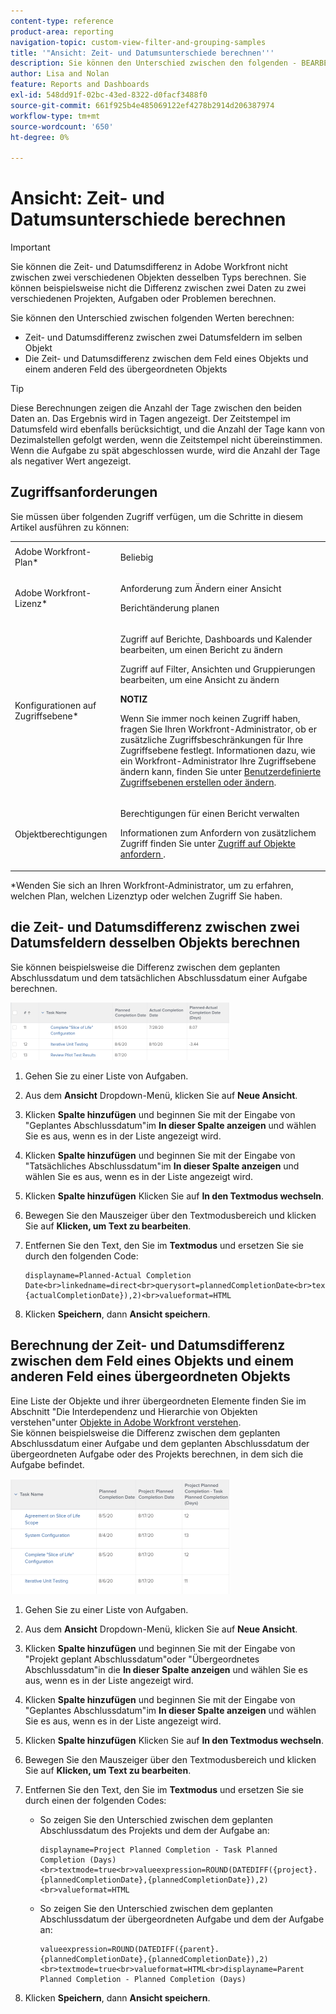 ```yaml
---
content-type: reference
product-area: reporting
navigation-topic: custom-view-filter-and-grouping-samples
title: '"Ansicht: Zeit- und Datumsunterschiede berechnen'''
description: Sie können den Unterschied zwischen den folgenden - BEARBEITEN SIE MICH.
author: Lisa and Nolan
feature: Reports and Dashboards
exl-id: 548dd91f-02bc-43ed-8322-d0facf3488f0
source-git-commit: 661f925b4e485069122ef4278b2914d206387974
workflow-type: tm+mt
source-wordcount: '650'
ht-degree: 0%

---
```


# Ansicht: Zeit- und Datumsunterschiede berechnen

>[!IMPORTANT]
>
>Sie können die Zeit- und Datumsdifferenz in Adobe Workfront nicht zwischen zwei verschiedenen Objekten desselben Typs berechnen. Sie können beispielsweise nicht die Differenz zwischen zwei Daten zu zwei verschiedenen Projekten, Aufgaben oder Problemen berechnen.

Sie können den Unterschied zwischen folgenden Werten berechnen:

* Zeit- und Datumsdifferenz zwischen zwei Datumsfeldern im selben Objekt
* Die Zeit- und Datumsdifferenz zwischen dem Feld eines Objekts und einem anderen Feld des übergeordneten Objekts

>[!TIP]
>
>Diese Berechnungen zeigen die Anzahl der Tage zwischen den beiden Daten an. Das Ergebnis wird in Tagen angezeigt. Der Zeitstempel im Datumsfeld wird ebenfalls berücksichtigt, und die Anzahl der Tage kann von Dezimalstellen gefolgt werden, wenn die Zeitstempel nicht übereinstimmen. Wenn die Aufgabe zu spät abgeschlossen wurde, wird die Anzahl der Tage als negativer Wert angezeigt.

## Zugriffsanforderungen

Sie müssen über folgenden Zugriff verfügen, um die Schritte in diesem Artikel ausführen zu können:

<table style="table-layout:auto"> 
 <col> 
 <col> 
 <tbody> 
  <tr> 
   <td role="rowheader">Adobe Workfront-Plan*</td> 
   <td> <p>Beliebig</p> </td> 
  </tr> 
  <tr> 
   <td role="rowheader">Adobe Workfront-Lizenz*</td> 
   <td> <p>Anforderung zum Ändern einer Ansicht </p>
   <p>Berichtänderung planen</p> </td> 
  </tr> 
  <tr> 
   <td role="rowheader">Konfigurationen auf Zugriffsebene*</td> 
   <td> <p>Zugriff auf Berichte, Dashboards und Kalender bearbeiten, um einen Bericht zu ändern</p> <p>Zugriff auf Filter, Ansichten und Gruppierungen bearbeiten, um eine Ansicht zu ändern</p> <p><b>NOTIZ</b>

Wenn Sie immer noch keinen Zugriff haben, fragen Sie Ihren Workfront-Administrator, ob er zusätzliche Zugriffsbeschränkungen für Ihre Zugriffsebene festlegt. Informationen dazu, wie ein Workfront-Administrator Ihre Zugriffsebene ändern kann, finden Sie unter <a href="../../../administration-and-setup/add-users/configure-and-grant-access/create-modify-access-levels.md" class="MCXref xref">Benutzerdefinierte Zugriffsebenen erstellen oder ändern</a>.</p> </td>
</tr>  
  <tr> 
   <td role="rowheader">Objektberechtigungen</td> 
   <td> <p>Berechtigungen für einen Bericht verwalten</p> <p>Informationen zum Anfordern von zusätzlichem Zugriff finden Sie unter <a href="../../../workfront-basics/grant-and-request-access-to-objects/request-access.md" class="MCXref xref">Zugriff auf Objekte anfordern </a>.</p> </td> 
  </tr> 
 </tbody> 
</table>

&#42;Wenden Sie sich an Ihren Workfront-Administrator, um zu erfahren, welchen Plan, welchen Lizenztyp oder welchen Zugriff Sie haben.

## die Zeit- und Datumsdifferenz zwischen zwei Datumsfeldern desselben Objekts berechnen

Sie können beispielsweise die Differenz zwischen dem geplanten Abschlussdatum und dem tatsächlichen Abschlussdatum einer Aufgabe berechnen.

![](assets/view-planned-actual-completion-dates-datediff-column-350x92.png)

1. Gehen Sie zu einer Liste von Aufgaben.
1. Aus dem **Ansicht** Dropdown-Menü, klicken Sie auf **Neue Ansicht**.

1. Klicken **Spalte hinzufügen** und beginnen Sie mit der Eingabe von &quot;Geplantes Abschlussdatum&quot;im **In dieser Spalte anzeigen** und wählen Sie es aus, wenn es in der Liste angezeigt wird.

1. Klicken **Spalte hinzufügen** und beginnen Sie mit der Eingabe von &quot;Tatsächliches Abschlussdatum&quot;im **In dieser Spalte anzeigen** und wählen Sie es aus, wenn es in der Liste angezeigt wird.

1. Klicken **Spalte hinzufügen** Klicken Sie auf **In den Textmodus wechseln**.

1. Bewegen Sie den Mauszeiger über den Textmodusbereich und klicken Sie auf **Klicken, um Text zu bearbeiten**.
1. Entfernen Sie den Text, den Sie im **Textmodus** und ersetzen Sie sie durch den folgenden Code:

   ```
   displayname=Planned-Actual Completion Date<br>linkedname=direct<br>querysort=plannedCompletionDate<br>textmode=true<br>valueexpression=ROUND(DATEDIFF({plannedCompletionDate},{actualCompletionDate}),2)<br>valueformat=HTML
   ```

1. Klicken **Speichern**, dann **Ansicht speichern**.

## Berechnung der Zeit- und Datumsdifferenz zwischen dem Feld eines Objekts und einem anderen Feld eines übergeordneten Objekts

Eine Liste der Objekte und ihrer übergeordneten Elemente finden Sie im Abschnitt &quot;Die Interdependenz und Hierarchie von Objekten verstehen&quot;unter [Objekte in Adobe Workfront verstehen](../../../workfront-basics/navigate-workfront/workfront-navigation/understand-objects.md).\
Sie können beispielsweise die Differenz zwischen dem geplanten Abschlussdatum einer Aufgabe und dem geplanten Abschlussdatum der übergeordneten Aufgabe oder des Projekts berechnen, in dem sich die Aufgabe befindet.

![](assets/view-project-planned-task-planned-completion-dates-datediff-column-350x184.png)

1. Gehen Sie zu einer Liste von Aufgaben.
1. Aus dem **Ansicht** Dropdown-Menü, klicken Sie auf **Neue Ansicht**.

1. Klicken **Spalte hinzufügen** und beginnen Sie mit der Eingabe von &quot;Projekt geplant Abschlussdatum&quot;oder &quot;Übergeordnetes Abschlussdatum&quot;in die **In dieser Spalte anzeigen** und wählen Sie es aus, wenn es in der Liste angezeigt wird.

1. Klicken **Spalte hinzufügen** und beginnen Sie mit der Eingabe von &quot;Geplantes Abschlussdatum&quot;im **In dieser Spalte anzeigen** und wählen Sie es aus, wenn es in der Liste angezeigt wird.

1. Klicken **Spalte hinzufügen** Klicken Sie auf **In den Textmodus wechseln**.

1. Bewegen Sie den Mauszeiger über den Textmodusbereich und klicken Sie auf **Klicken, um Text zu bearbeiten**.
1. Entfernen Sie den Text, den Sie im **Textmodus** und ersetzen Sie sie durch einen der folgenden Codes:

   * So zeigen Sie den Unterschied zwischen dem geplanten Abschlussdatum des Projekts und dem der Aufgabe an:

      ```
      displayname=Project Planned Completion - Task Planned Completion (Days)<br>textmode=true<br>valueexpression=ROUND(DATEDIFF({project}.{plannedCompletionDate},{plannedCompletionDate}),2)<br>valueformat=HTML
      ```

   * So zeigen Sie den Unterschied zwischen dem geplanten Abschlussdatum der übergeordneten Aufgabe und dem der Aufgabe an:

      ```
      valueexpression=ROUND(DATEDIFF({parent}.{plannedCompletionDate},{plannedCompletionDate}),2)<br>textmode=true<br>valueformat=HTML<br>displayname=Parent Planned Completion - Planned Completion (Days)
      ```

1. Klicken **Speichern**, dann **Ansicht speichern**.
